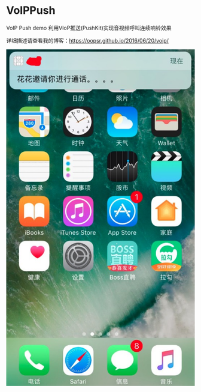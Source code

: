 # VoIPPush
VoIP Push demo
利用VIoP推送(PushKit)实现音视频呼叫连续响铃效果

详细描述请查看我的博客：https://oopsr.github.io/2016/06/20/voip/
  
![image](https://raw.githubusercontent.com/oopsr/oopsr.github.io/master/img/voip_huahua.png)